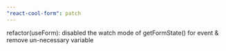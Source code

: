 ```yaml
---
"react-cool-form": patch
---
```


refactor(useForm): disabled the watch mode of getFormState() for event & remove un-necessary variable
